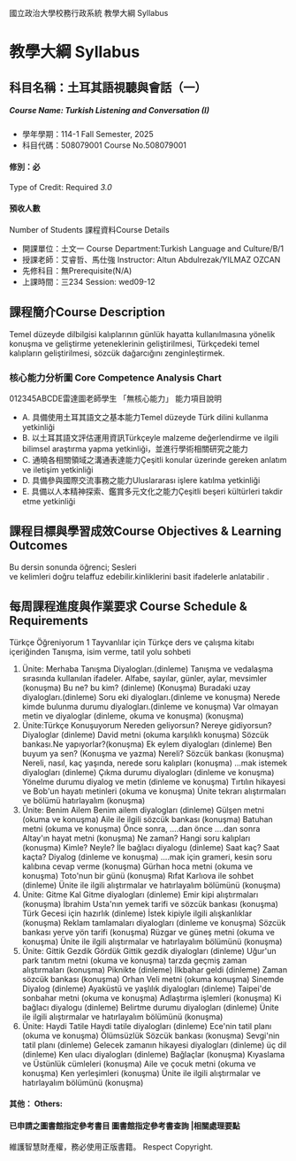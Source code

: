 國立政治大學校務行政系統 教學大綱 Syllabus
# 教學大綱 Syllabus
##  科目名稱：土耳其語視聽與會話（一）
#####  Course Name: Turkish Listening and Conversation (I)
  * 學年學期：114-1 Fall Semester, 2025 
  * 科目代碼：508079001 Course No.508079001
#### 修別：必
Type of Credit: Required 
_3.0_
#### 預收人數
Number of Students
課程資料Course Details
  * 開課單位：土文一 Course Department:Turkish Language and Culture/B/1 
  * 授課老師：艾睿哲、馬仕強 Instructor: Altun Abdulrezak/YILMAZ OZCAN 
  * 先修科目：無Prerequisite(N/A)
  * 上課時間：三234 Session: wed09-12
##  課程簡介Course Description
Temel düzeyde dilbilgisi kalıplarının günlük hayatta kullanılmasına yönelik konuşma ve geliştirme yeteneklerinin geliştirilmesi, Türkçedeki temel kalıpların geliştirilmesi, sözcük dağarcığını zenginleştirmek.
###  核心能力分析圖 Core Competence Analysis Chart
012345ABCDE雷達圖老師學生
「無核心能力」 
能力項目說明
  * A. 具備使用土耳其語文之基本能力Temel düzeyde Türk dilini kullanma yetkinliği
  * B. 以土耳其語文評估運用資訊Türkçeyle malzeme değerlendirme ve ilgili bilimsel araştırma yapma yetkinliği，並進行學術相關研究之能力
  * C. 通曉各相關領域之溝通表達能力Çeşitli konular üzerinde gereken anlatım ve iletişim yetkinliği
  * D. 具備參與國際交流事務之能力Uluslararası işlere katılma yetkinliği
  * E. 具備以人本精神探索、鑑賞多元文化之能力Çeşitli beşeri kültürleri takdir etme yetkinliği
##  課程目標與學習成效Course Objectives & Learning Outcomes 
Bu dersin sonunda öğrenci; Sesleri   
ve kelimleri doğru telaffuz edebilir.kinliklerini basit ifadelerle anlatabilir .  
##  每周課程進度與作業要求 Course Schedule & Requirements
Türkçe Öğreniyorum 1 Tayvanlılar için Türkçe ders ve çalışma kitabı içeriğinden
Tanışma, isim verme, tatil yolu sohbeti
  1. Ünite: Merhaba
Tanışma Diyalogları.(dinleme)
Tanışma ve vedalaşma sırasında kullanılan ifadeler.
Alfabe, sayılar, günler, aylar, mevsimler (konuşma)
Bu ne? bu kim? (dinleme)
(Konuşma)
Buradaki uzay diyalogları.(dinleme)
Soru eki diyalogları.(dinleme ve konuşma)
Nerede kimde bulunma durumu diyalogları.(dinleme ve konuşma)
Var olmayan metin ve diyaloglar (dinleme, okuma ve konuşma)
(konuşma)
  1. Ünite:Türkçe Konuşuyorum
Nereden geliyorsun? Nereye gidiyorsun? Diyaloglar (dinleme)
David metni (okuma karşılıklı konuşma)
Sözcük bankası.Ne yapıyorlar?(konuşma)
Ek eylem diyalogları (dinleme)
Ben buyum ya sen? (Konuşma ve yazma)
Nereli? Sözcük bankası (konuşma)
Nereli, nasıl, kaç yaşında, nerede soru kalıpları (konuşma)
…mak istemek diyalogları (dinleme)
Çıkma durumu diyalogları (dinleme ve konuşma)
Yönelme durumu diyalog ve metin (dinleme ve konuşma)
Tırtılın hikayesi ve Bob'un hayatı metinleri (okuma ve konuşma)
Ünite tekrarı alıştırmaları ve bölümü hatırlayalım (konuşma)
  1. Ünite: Benim Ailem
Benim ailem diyalogları (dinleme)
Gülşen metni (okuma ve konuşma)
Aile ile ilgili sözcük bankası (konuşma)
Batuhan metni (okuma ve konuşma)
Önce sonra, ….dan önce ….dan sonra Altay'ın hayat metni (konuşma)
Ne zaman? Hangi soru kalıpları (konuşma)
Kimle? Neyle? İle bağlacı diyalogu (dinleme)
Saat kaç? Saat kaçta? Diyalog (dinleme ve konuşma)
….mak için grameri, kesin soru kalıbına cevap verme (konuşma)
Gürhan hoca metni (okuma ve konuşma)
Toto'nun bir günü (konuşma)
Rıfat Karlıova ile sohbet (dinleme)
Ünite ile ilgili alıştırmalar ve hatırlayalım bölümünü (konuşma)
  1. Ünite: Gitme Kal
Gitme diyalogları (dinleme)
Emir kipi alıştırmaları (konuşma)
İbrahim Usta'nın yemek tarifi ve sözcük bankası (konuşma)
Türk Gecesi için hazırlık (dinleme)
İstek kipiyle ilgili alışkanlıklar (konuşma)
Reklam tamlamaları diyalogları (dinleme ve konuşma)
Sözcük bankası yerve yön tarifi (konuşma)
Rüzgar ve güneş metni (okuma ve konuşma)
Ünite ile ilgili alıştırmalar ve hatırlayalım bölümünü (konuşma)
  1. Ünite: Gittik Gezdik Gördük
Gittik gezdik diyalogları (dinleme)
Uğur'un park tanıtım metni (okuma ve konuşma)
tarzda geçmiş zaman alıştırmaları (konuşma)
Piknikte (dinleme)
İlkbahar geldi (dinleme)
Zaman sözcük bankası (konuşma)
Orhan Veli metni (okuma konuşma)
Sinemde Diyalog (dinleme)
Ayaküstü ve yaşlılık diyalogları (dinleme)
Taipei'de sonbahar metni (okuma ve konuşma)
Adlaştırma işlemleri (konuşma)
Ki bağlacı diyalogu (dinleme)
Belirtme durumu diyalogları (dinleme)
Ünite ile ilgili alıştırmalar ve hatırlayalım bölümünü (konuşma)
  1. Ünite: Haydi Tatile
Haydi tatile diyalogları (dinleme)
Ece'nin tatil planı (okuma ve konuşma)
Ölümsüzlük Sözcük bankası (konuşma)
Sevgi'nin tatil planı (dinleme)
Gelecek zamanın hikayesi diyalogları (dinleme)
üç dil (dinleme)
Ken ulacı diyalogları (dinleme)
Bağlaçlar (konuşma)
Kıyaslama ve Üstünlük cümleleri (konuşma)
Aile ve çocuk metni (okuma ve konuşma)
Ken yerleşimleri (konuşma)
Ünite ile ilgili alıştırmalar ve hatırlayalım bölümünü (konuşma)
####  其他： Others:
####  已申請之圖書館指定參考書目  圖書館指定參考書查詢 |相關處理要點
維護智慧財產權，務必使用正版書籍。 Respect Copyright.